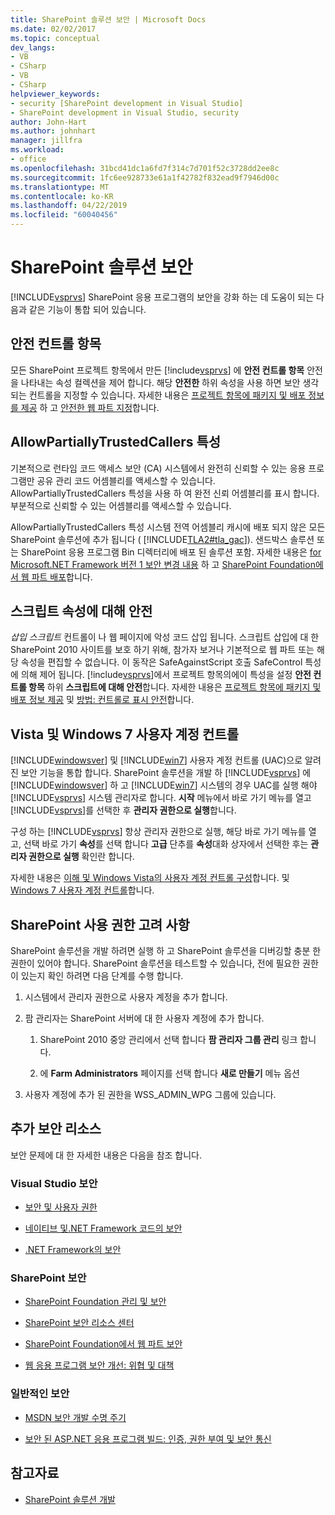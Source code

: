 ```yaml
---
title: SharePoint 솔루션 보안 | Microsoft Docs
ms.date: 02/02/2017
ms.topic: conceptual
dev_langs:
- VB
- CSharp
- VB
- CSharp
helpviewer_keywords:
- security [SharePoint development in Visual Studio]
- SharePoint development in Visual Studio, security
author: John-Hart
ms.author: johnhart
manager: jillfra
ms.workload:
- office
ms.openlocfilehash: 31bcd41dc1a6fd7f314c7d701f52c3728dd2ee8c
ms.sourcegitcommit: 1fc6ee928733e61a1f42782f832ead9f7946d00c
ms.translationtype: MT
ms.contentlocale: ko-KR
ms.lasthandoff: 04/22/2019
ms.locfileid: "60040456"
---
```

# <a name="security-for-sharepoint-solutions"></a>SharePoint 솔루션 보안
  [!INCLUDE[vsprvs](../sharepoint/includes/vsprvs-md.md)] SharePoint 응용 프로그램의 보안을 강화 하는 데 도움이 되는 다음과 같은 기능이 통합 되어 있습니다.

## <a name="safe-control-entries"></a>안전 컨트롤 항목
 모든 SharePoint 프로젝트 항목에서 만든 [!include[vsprvs](../sharepoint/includes/vsprvs-md.md)] 에 **안전 컨트롤 항목** 안전을 나타내는 속성 컬렉션을 제어 합니다. 해당 **안전한** 하위 속성을 사용 하면 보안 생각 되는 컨트롤을 지정할 수 있습니다. 자세한 내용은 [프로젝트 항목에 패키지 및 배포 정보를 제공](../sharepoint/providing-packaging-and-deployment-information-in-project-items.md) 하 고 [안전한 웹 파트 지정](http://go.microsoft.com/fwlink/?LinkId=177521)합니다.

## <a name="allowpartiallytrustedcallers-attribute"></a>AllowPartiallyTrustedCallers 특성
 기본적으로 런타임 코드 액세스 보안 (CA) 시스템에서 완전히 신뢰할 수 있는 응용 프로그램만 공유 관리 코드 어셈블리를 액세스할 수 있습니다. AllowPartiallyTrustedCallers 특성을 사용 하 여 완전 신뢰 어셈블리를 표시 합니다. 부분적으로 신뢰할 수 있는 어셈블리를 액세스할 수 있습니다.

 AllowPartiallyTrustedCallers 특성 시스템 전역 어셈블리 캐시에 배포 되지 않은 모든 SharePoint 솔루션에 추가 됩니다 ( [!INCLUDE[TLA2#tla_gac](../sharepoint/includes/tla2sharptla-gac-md.md)]). 샌드박스 솔루션 또는 SharePoint 응용 프로그램 Bin 디렉터리에 배포 된 솔루션 포함. 자세한 내용은 [for Microsoft.NET Framework 버전 1 보안 변경 내용](http://go.microsoft.com/fwlink/?LinkId=177515) 하 고 [SharePoint Foundation에서 웹 파트 배포](http://go.microsoft.com/fwlink/?LinkId=177509)합니다.

## <a name="safe-against-script-property"></a>스크립트 속성에 대해 안전
 *삽입 스크립트* 컨트롤이 나 웹 페이지에 악성 코드 삽입 됩니다. 스크립트 삽입에 대 한 SharePoint 2010 사이트를 보호 하기 위해, 참가자 보거나 기본적으로 웹 파트 또는 해당 속성을 편집할 수 없습니다. 이 동작은 SafeAgainstScript 호출 SafeControl 특성에 의해 제어 됩니다. [!include[vsprvs](../sharepoint/includes/vsprvs-md.md)]에서 프로젝트 항목의에이 특성을 설정 **안전 컨트롤 항목** 하위 **스크립트에 대해 안전**합니다. 자세한 내용은 [프로젝트 항목에 패키지 및 배포 정보 제공](../sharepoint/providing-packaging-and-deployment-information-in-project-items.md) 및 [방법: 컨트롤로 표시 안전](../sharepoint/how-to-mark-controls-as-safe-controls.md)합니다.

## <a name="vista-and-windows-7-user-account-control"></a>Vista 및 Windows 7 사용자 계정 컨트롤
 [!INCLUDE[windowsver](../sharepoint/includes/windowsver-md.md)] 및 [!INCLUDE[win7](../sharepoint/includes/win7-md.md)] 사용자 계정 컨트롤 (UAC)으로 알려진 보안 기능을 통합 합니다. SharePoint 솔루션을 개발 하 [!INCLUDE[vsprvs](../sharepoint/includes/vsprvs-md.md)] 에 [!INCLUDE[windowsver](../sharepoint/includes/windowsver-md.md)] 하 고 [!INCLUDE[win7](../sharepoint/includes/win7-md.md)] 시스템의 경우 UAC를 실행 해야 [!INCLUDE[vsprvs](../sharepoint/includes/vsprvs-md.md)] 시스템 관리자로 합니다. **시작** 메뉴에서 바로 가기 메뉴를 열고 [!INCLUDE[vsprvs](../sharepoint/includes/vsprvs-md.md)]를 선택한 후 **관리자 권한으로 실행**합니다.

 구성 하는 [!INCLUDE[vsprvs](../sharepoint/includes/vsprvs-md.md)] 항상 관리자 권한으로 실행, 해당 바로 가기 메뉴를 열고, 선택 바로 가기 **속성**를 선택 합니다 **고급** 단추를 **속성**대화 상자에서 선택한 후는 **관리자 권한으로 실행** 확인란 합니다.

 자세한 내용은 [이해 및 Windows Vista의 사용자 계정 컨트롤 구성](http://go.microsoft.com/fwlink/?LinkID=156476)합니다. 및 [Windows 7 사용자 계정 컨트롤](http://go.microsoft.com/fwlink/?LinkId=177523)합니다.

## <a name="sharepoint-permissions-considerations"></a>SharePoint 사용 권한 고려 사항
 SharePoint 솔루션을 개발 하려면 실행 하 고 SharePoint 솔루션을 디버깅할 충분 한 권한이 있어야 합니다. SharePoint 솔루션을 테스트할 수 있습니다, 전에 필요한 권한이 있는지 확인 하려면 다음 단계를 수행 합니다.

1. 시스템에서 관리자 권한으로 사용자 계정을 추가 합니다.

2. 팜 관리자는 SharePoint 서버에 대 한 사용자 계정에 추가 합니다.

    1. SharePoint 2010 중앙 관리에서 선택 합니다 **팜 관리자 그룹 관리** 링크 합니다.

    2. 에 **Farm Administrators** 페이지를 선택 합니다 **새로 만들기** 메뉴 옵션

3. 사용자 계정에 추가 된 권한을 WSS_ADMIN_WPG 그룹에 있습니다.

## <a name="additional-security-resources"></a>추가 보안 리소스
 보안 문제에 대 한 자세한 내용은 다음을 참조 합니다.

### <a name="visual-studio-security"></a>Visual Studio 보안

- [보안 및 사용자 권한](http://go.microsoft.com/fwlink/?LinkId=177503)

- [네이티브 및.NET Framework 코드의 보안](http://go.microsoft.com/fwlink/?LinkId=177504)

- [.NET Framework의 보안](http://go.microsoft.com/fwlink/?LinkId=177502)

### <a name="sharepoint-security"></a>SharePoint 보안

- [SharePoint Foundation 관리 및 보안](http://go.microsoft.com/fwlink/?LinkId=177501)

- [SharePoint 보안 리소스 센터](http://go.microsoft.com/fwlink/?LinkId=177498)

- [SharePoint Foundation에서 웹 파트 보안](http://go.microsoft.com/fwlink/?LinkId=177511)

- [웹 응용 프로그램 보안 개선: 위협 및 대책](http://go.microsoft.com/fwlink/?LinkID=140080)

### <a name="general-security"></a>일반적인 보안

- [MSDN 보안 개발 수명 주기](http://go.microsoft.com/fwlink/?LinkID=147149)

- [보안 된 ASP.NET 응용 프로그램 빌드: 인증, 권한 부여 및 보안 통신](http://go.microsoft.com/fwlink/?LinkId=177494)

## <a name="see-also"></a>참고자료

- [SharePoint 솔루션 개발](../sharepoint/developing-sharepoint-solutions.md)